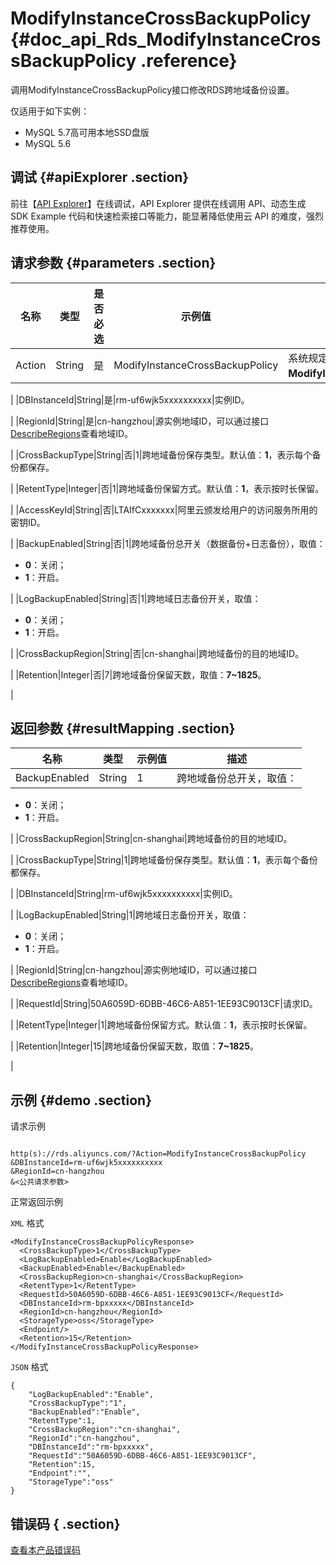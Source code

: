 # ModifyInstanceCrossBackupPolicy {#doc_api_Rds_ModifyInstanceCrossBackupPolicy .reference}

调用ModifyInstanceCrossBackupPolicy接口修改RDS跨地域备份设置。

仅适用于如下实例：

-   MySQL 5.7高可用本地SSD盘版
-   MySQL 5.6

## 调试 {#apiExplorer .section}

前往【[API Explorer](https://api.aliyun.com/#product=Rds&api=ModifyInstanceCrossBackupPolicy)】在线调试，API Explorer 提供在线调用 API、动态生成 SDK Example 代码和快速检索接口等能力，能显著降低使用云 API 的难度，强烈推荐使用。

## 请求参数 {#parameters .section}

|名称|类型|是否必选|示例值|描述|
|--|--|----|---|--|
|Action|String|是|ModifyInstanceCrossBackupPolicy|系统规定参数，取值：**ModifyInstanceCrossBackupPolicy**。

 |
|DBInstanceId|String|是|rm-uf6wjk5xxxxxxxxxx|实例ID。

 |
|RegionId|String|是|cn-hangzhou|源实例地域ID，可以通过接口[DescribeRegions](~~26243~~)查看地域ID。

 |
|CrossBackupType|String|否|1|跨地域备份保存类型。默认值：**1**，表示每个备份都保存。

 |
|RetentType|Integer|否|1|跨地域备份保留方式。默认值：**1**，表示按时长保留。

 |
|AccessKeyId|String|否|LTAIfCxxxxxxx|阿里云颁发给用户的访问服务所用的密钥ID。

 |
|BackupEnabled|String|否|1|跨地域备份总开关（数据备份+日志备份），取值：

 -   **0**：关闭；
-   **1**：开启。

 |
|LogBackupEnabled|String|否|1|跨地域日志备份开关，取值：

 -   **0**：关闭；
-   **1**：开启。

 |
|CrossBackupRegion|String|否|cn-shanghai|跨地域备份的目的地域ID。

 |
|Retention|Integer|否|7|跨地域备份保留天数，取值：**7~1825**。

 |

## 返回参数 {#resultMapping .section}

|名称|类型|示例值|描述|
|--|--|---|--|
|BackupEnabled|String|1|跨地域备份总开关，取值：

 -   **0**：关闭；
-   **1**：开启。

 |
|CrossBackupRegion|String|cn-shanghai|跨地域备份的目的地域ID。

 |
|CrossBackupType|String|1|跨地域备份保存类型。默认值：**1**，表示每个备份都保存。

 |
|DBInstanceId|String|rm-uf6wjk5xxxxxxxxxx|实例ID。

 |
|LogBackupEnabled|String|1|跨地域日志备份开关，取值：

 -   **0**：关闭；
-   **1**：开启。

 |
|RegionId|String|cn-hangzhou|源实例地域ID，可以通过接口[DescribeRegions](~~26243~~)查看地域ID。

 |
|RequestId|String|50A6059D-6DBB-46C6-A851-1EE93C9013CF|请求ID。

 |
|RetentType|Integer|1|跨地域备份保留方式。默认值：**1**，表示按时长保留。

 |
|Retention|Integer|15|跨地域备份保留天数，取值：**7~1825**。

 |

## 示例 {#demo .section}

请求示例

``` {#request_demo}

http(s)://rds.aliyuncs.com/?Action=ModifyInstanceCrossBackupPolicy
&DBInstanceId=rm-uf6wjk5xxxxxxxxxx
&RegionId=cn-hangzhou
&<公共请求参数>

```

正常返回示例

`XML` 格式

``` {#xml_return_success_demo}
<ModifyInstanceCrossBackupPolicyResponse>
  <CrossBackupType>1</CrossBackupType>
  <LogBackupEnabled>Enable</LogBackupEnabled>
  <BackupEnabled>Enable</BackupEnabled>
  <CrossBackupRegion>cn-shanghai</CrossBackupRegion>
  <RetentType>1</RetentType>
  <RequestId>50A6059D-6DBB-46C6-A851-1EE93C9013CF</RequestId>
  <DBInstanceId>rm-bpxxxxx</DBInstanceId>
  <RegionId>cn-hangzhou</RegionId>
  <StorageType>oss</StorageType>
  <Endpoint/>
  <Retention>15</Retention>
</ModifyInstanceCrossBackupPolicyResponse>

```

`JSON` 格式

``` {#json_return_success_demo}
{
	"LogBackupEnabled":"Enable",
	"CrossBackupType":"1",
	"BackupEnabled":"Enable",
	"RetentType":1,
	"CrossBackupRegion":"cn-shanghai",
	"RegionId":"cn-hangzhou",
	"DBInstanceId":"rm-bpxxxxx",
	"RequestId":"50A6059D-6DBB-46C6-A851-1EE93C9013CF",
	"Retention":15,
	"Endpoint":"",
	"StorageType":"oss"
}
```

## 错误码 { .section}

[查看本产品错误码](https://error-center.aliyun.com/status/product/Rds)


